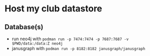 # Host my club datastore

## Database(s)

- run neo4j with `podman run -p 7474:7474 -p 7687:7687 -v $PWD/data:/data:Z neo4j`
- janusgraph with `podman run -p 8182:8182 janusgraph/janusgraph`


